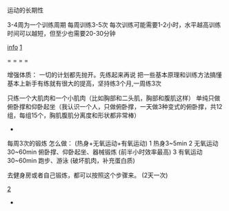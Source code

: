 
运动的长期性

3-4周为一个训练周期
每周训练3-5次
每次训练可能需要1-2小时，水平越高训练时间可以越短，但至少也需要20-30分钟

[info](https://www.zhihu.com/question/21107187/answer/17208413)
[1](https://www.zhihu.com/people/gao-ke-69/answers/by_votes)

= = = =

增强体质：
一切的计划都先抛开。先练起来再说
把一些基本原理和训练方法搞懂
基本上新手有练就有很大的提高，坚持练3个月,一周练3次

只练一个大肌肉和一个小肌肉（比如胸部和二头肌，胸部和腹肌这样）
单纯只做俯卧撑和仰卧起坐（我认识一个人，只做俯卧撑，一天做3种变式的俯卧撑，共12组，每组15个，胸肌腹肌分离度和形状都非常棒）

-

每周3次的锻炼 怎么做：
(热身+无氧运动+有氧运动)
1 热身3~5min
2 无氧运动30~60min 俯卧撑、仰卧起坐、器械锻炼 (前半小时效率最高)
3 有氧运动30~60min 跑步、游泳
(破坏肌肉，补充蛋白质)

去健身房或者自己锻炼，都可以按照这个步骤来。
(2天一次)

[2](https://www.zhihu.com/question/20687290/answer/15853608)

-
